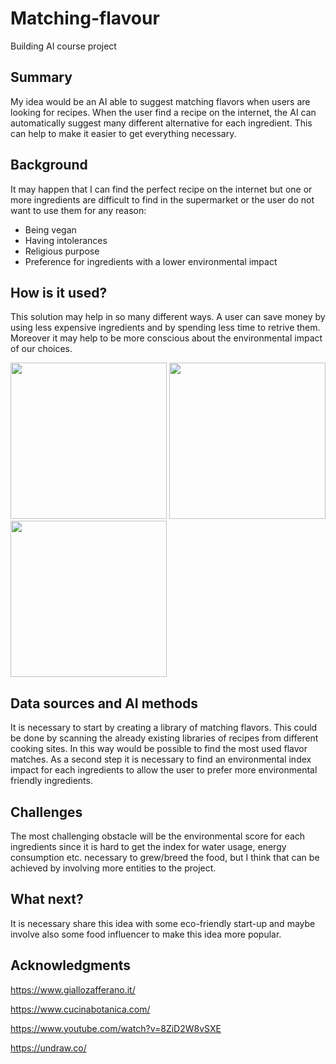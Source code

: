 # Matching-flavour
Building AI course project

## Summary
My idea would be an AI able to suggest matching flavors when users are looking for recipes.
When the user find a recipe on the internet, the AI can automatically suggest many different alternative for each ingredient. This can help to make it easier to get everything necessary.

## Background
It may happen that I can find the perfect recipe on the internet but one or more ingredients are difficult to find in the supermarket or the user do not want to use them for any reason:
* Being vegan
* Having intolerances
* Religious purpose
* Preference for ingredients with a lower environmental impact

## How is it used?
This solution may help in so many different ways. A user can save money by using less expensive ingredients and by spending less time to retrive them. Moreover it may help to be more conscious about the environmental impact of our choices.

<img src="https://github.com/n1c090/Matching-flavours/blob/main/undraw_diet_ghvw.png" width="250">
<img src="https://github.com/n1c090/Matching-flavours/blob/main/undraw_personal_settings_kihd.png" width="250">
<img src="https://github.com/n1c090/Matching-flavours/blob/main/undraw_breakfast_psiw.png" width="250">

## Data sources and AI methods
It is necessary to start by creating a library of matching flavors. This could be done by scanning the already existing libraries of recipes from different cooking sites.
In this way would be possible to find the most used flavor matches.
As a second step it is necessary to find an environmental index impact for each ingredients to allow the user to prefer more environmental friendly ingredients.

## Challenges
The most challenging obstacle will be the environmental score for each ingredients since it is hard to get the index for water usage, energy consumption etc. necessary to grew/breed the food, but I think that can be achieved by involving more entities to the project.

## What next?
It is necessary share this idea with some eco-friendly start-up and maybe involve also some food influencer to make this idea more popular.

## Acknowledgments
https://www.giallozafferano.it/

https://www.cucinabotanica.com/

https://www.youtube.com/watch?v=8ZiD2W8vSXE

https://undraw.co/

